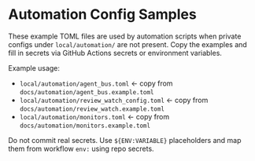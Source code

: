 # Automation Config Samples

These example TOML files are used by automation scripts when private configs under `local/automation/` are not present. Copy the examples and fill in secrets via GitHub Actions secrets or environment variables.

Example usage:
- `local/automation/agent_bus.toml` ← copy from `docs/automation/agent_bus.example.toml`
- `local/automation/review_watch_config.toml` ← copy from `docs/automation/review_watch.example.toml`
- `local/automation/monitors.toml` ← copy from `docs/automation/monitors.example.toml`

Do not commit real secrets. Use `${ENV:VARIABLE}` placeholders and map them from workflow `env:` using repo secrets.
